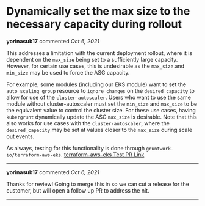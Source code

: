 # Dynamically set the max size to the necessary capacity during rollout

**yorinasub17** commented *Oct 6, 2021*

This addresses a limitation with the current deployment rollout, where it is dependent on the `max_size` being set to a sufficiently large capacity. However, for certain use cases, this is undesirable as the `max_size` and `min_size` may be used to force the ASG capacity.

For example, some modules (including our EKS module) want to set the `auto_scaling_group` resource to `ignore_changes` on the `desired_capacity` to allow for use of the `cluster-autoscaler`. Users who want to use the same module without cluster-autoscaler must set the `min_size` and `max_size` to be the equivalent value to control the cluster size. For these use cases, having `kubergrunt` dynamically update the ASG `max_size` is desirable. Note that this also works for use cases with the `cluster-autoscaler`, where the `desired_capacity` may be set at values closer to the `max_size` during scale out events.

As always, testing for this functionality is done through `gruntwork-io/terraform-aws-eks`. [terraform-aws-eks Test PR Link](https://github.com/gruntwork-io/terraform-aws-eks/pull/363)
<br />
***


**yorinasub17** commented *Oct 6, 2021*

Thanks for review! Going to merge this in so we can cut a release for the customer, but will open a follow up PR to address the nit.
***

